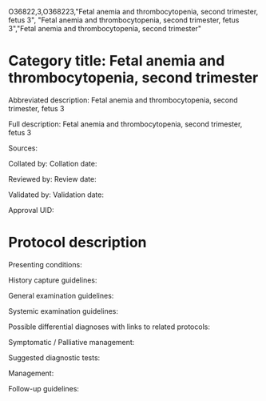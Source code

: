 O36822,3,O368223,"Fetal anemia and thrombocytopenia, second trimester, fetus 3", "Fetal anemia and thrombocytopenia, second trimester, fetus 3","Fetal anemia and thrombocytopenia, second trimester"
# Category title: Fetal anemia and thrombocytopenia, second trimester

Abbreviated description: Fetal anemia and thrombocytopenia, second trimester, fetus 3

Full description: Fetal anemia and thrombocytopenia, second trimester, fetus 3

Sources:

Collated by:
Collation date:

Reviewed by:
Review date:

Validated by:
Validation date:

Approval UID:

# Protocol description

Presenting conditions:

History capture guidelines:

General examination guidelines:

Systemic examination guidelines:

Possible differential diagnoses with links to related protocols:

Symptomatic / Palliative management:

Suggested diagnostic tests:

Management:

Follow-up guidelines:
